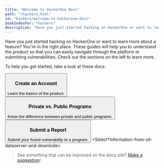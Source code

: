 ```yaml
---
title: "Welcome to HackerOne Docs"
path: "/hackers.html"
id: "hackers/welcome-to-hackerone-docs"
bookIndexFor: "hackers"
description: "Have you just started hacking on HackerOne or want to learn more about a feature? You're in the right place. These guides will help you to understand the product so that you can easily navigate through the platform in submitting vulnerabilities. Check out the sections on the left to learn more."
---
```


Have you just started hacking on HackerOne or want to learn more about a feature? You're in the right place. These guides will help you to understand the product so that you can easily navigate through the platform in submitting vulnerabilities. Check out the sections on the left to learn more.

To help you get started, take a look at these docs:

<button type="button" class="welcome-button" onclick="location.href='/hackers/create-an-account.html'"><h3>Create an Account</h3>Learn the basics of the product.
</button><button type="button" class="welcome-button" onclick="location.href='/hackers/private-vs-public-programs.html'"><h3>Private vs. Public Programs</h3>Know the difference between private and public programs.</button><button type="button" class="welcome-button" onclick="location.href='/hackers/submitting-reports.html'"><h3>Submit a Report</h3>Submit your found vulnerability to a program.</button>
<Select*information-from-sit-dataserver-and-downlode> </Select>

>See something that can be improved on the docs site? [Make a suggestion](/programs/edit-the-doc-site.html)!
